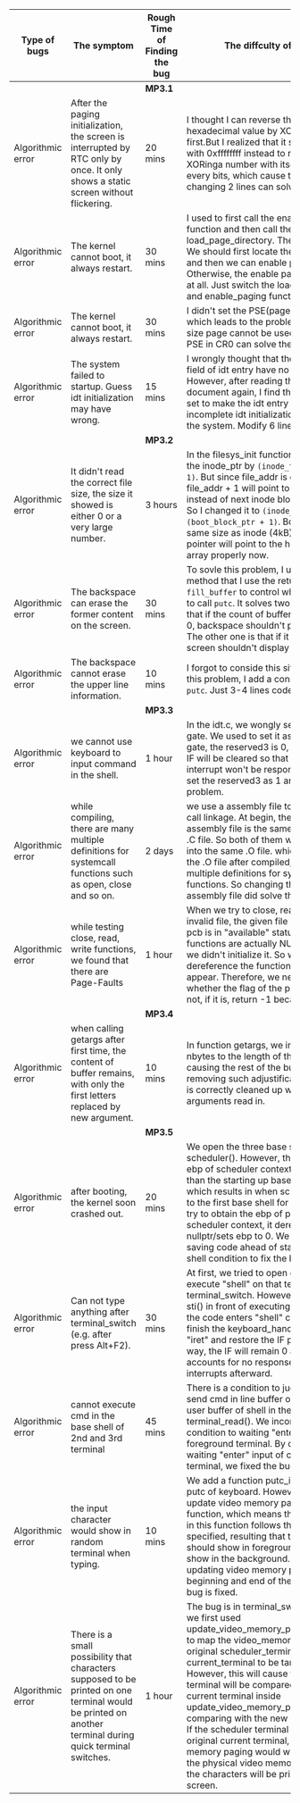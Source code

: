 | Type of bugs | The symptom | Rough Time of Finding the bug | The diffculty of fixing it |
| ---- | ---------------- | --------------- | ----------- |
| | | **MP3.1**  |
| Algorithmic error | After the paging initialization, the screen is interrupted by RTC only by once. It only shows a static screen without flickering. | 20 mins |  I thought I can reverse the 0 and 1 in a hexadecimal value by XOR it with itself at first.But I realized that it should be XORing with 0xffffffff instead to reverse 0 and 1. XORinga number with itself would clear every bits, which cause this problem. Just changing 2 lines can solve the problem.|  
| Algorithmic error | The kernel cannot boot, it always restart.  | 30 mins | I used to first call the enable_paging function and then call the load_page_directory. The order is wrong. We should first locate the page directory and then we can enable paging. Otherwise, the enable paging won't work at all. Just switch the load_page_directory and enable_paging function. | 
| Algorithmic error | The kernel cannot boot, it always restart. | 30 mins |I didn't set the PSE(page size extension), which leads to the problem that the 4MB size page cannot be used. So setting the PSE in CR0 can solve the problem|
| Algorithmic error |  The system failed to startup. Guess idt initialization may have wrong. | 15 mins | I wrongly thought that the reserved[1:4] field of idt entry have no need to be set. However, after reading through the document again, I find that they must be set to make the idt entry complete, or the incomplete idt initialization would crash the system. Modify 6 lines.|
| | | **MP3.2**  |
| Algorithmic error | It didn't read the correct file size, the size it showed is either 0 or a very large number. | 3 hours |  In the filesys_init function, I originally set the inode_ptr by `(inode_t*)(file_addr + 1)`. But since file_addr is of uin32_t* type, file_addr + 1 will point to next 32_bits instead of next inode block as indented. So I changed it to `(inode_t*)(boot_block_ptr + 1)`. Boot block has the same size as inode (4kB), therefore the pointer will point to the head of inode array properly now.|  
| Algorithmic error | The backspace can erase the former content on the screen.  | 30 mins | To sovle this problem, I use a little tricky method that I use the return value of `fill_buffer` to control whether we need to call `putc`. It solves two problems. One is that if the count of buffer is smaller than 0, backspace shouldn't put on the screen. The other one is that if it is overflow, the screen shouldn't display anymore. | 
| Algorithmic error | The backspace cannot erase the upper line information.  | 10 mins | I forgot to conside this situation. To sovle this problem, I add a consideration case in `putc`. Just 3-4 lines code added. | 
| | | **MP3.3**  |
| Algorithmic error | we cannot use keyboard to input command in the shell. | 1 hour |  In the idt.c, we wongly set the systerm call gate. We used to set it as the interrupt gate, the reserved3 is 0, which means the IF will be cleared so that the keyboard interrupt won't be responsed. Then, we set the reserved3 as 1 and solve the problem.|  
| Algorithmic error | while compiling, there are many multiple definitions for systemcall functions such as open, close and so on. | 2 days | we use a assembly file to store the system call linkage. At begin, the name of the assembly file is the same as the name of .C file. So both of them will be compiled into the same .O file. which will lead that in the .O file after compiled, there will be multiple definitions for system call functions. So changing the name of assembly file did solve the problem. | 
| Algorithmic error | while testing close, read, write functions, we found that there are Page-Faults | 1 hour | When we try to close, read, or open an invalid file, the given file descriptor of the pcb is in "available" status. Therefore, the functions are actually NULL here because we didn't initialize it. So when we try to dereference the functions, page-faults appear. Therefore, we need to determine whether the flag of the pcb's flag is 0 or not, if it is, return -1 because it is invalid. | 
| | | **MP3.4** |
| Algorithmic error | when calling getargs after first time, the content of buffer remains, with only the first letters replaced by new argument. | 10 mins | In function getargs, we incorrectly adjust nbytes to the length of the argument, causing the rest of the buffer remains. By removing such adjustification, the buffer is correctly cleaned up with only arguments read in.|
| | | **MP3.5**  |
| Algorithmic error | after booting, the kernel soon crashed out. | 20 mins | We open the three base shells in function scheduler(). However, the code to save ebp of scheduler context to pcb is later than the starting up base shell condition, which results in when scheduler returns to the first base shell for the first time and try to obtain the ebp of previous scheduler context, it dereferences a nullptr/sets ebp to 0. We move the ebp saving code ahead of starting up base shell condition to fix the bug.|  
| Algorithmic error | Can not type anything after terminal_switch (e.g. after press Alt+F2). | 30 mins | At first, we tried to open one terminal and execute "shell" on that terminal after each terminal_switch. However, we didn't have sti() in front of executing shell. As a result, the code enters "shell" codes and doesn't finish the keyboard_handler, therefore not "iret" and restore the IF properly. In that way, the IF will remain 0 after that, which accounts for no response of keyboard interrupts afterward. | 
| Algorithmic error | cannot execute cmd in the base shell of 2nd and 3rd terminal | 45 mins | There is a condition to judge whether send cmd in line buffer of keyboard to user buffer of shell in the func terminal_read(). We incorrectly set the condition to waiting "enter" input of foreground terminal. By changing it to waiting "enter" input of current executing terminal, we fixed the bug. |
| Algorithmic error | the input character would show in random terminal when typing. | 10 mins | We add a function putc_intr() to deal with putc of keyboard. However, we forgot to update video memory paging in this function, which means the video mapping in this function follows the one scheduler specified, resulting that the character should show in foreground terminal may show in the background. By adding updating video memory paging in the beginning and end of the function, the bug is fixed. |
| Algorithmic error | There is a small possibility that characters supposed to be printed on one terminal would be printed on another terminal during quick terminal switches. | 1 hour | The bug is in terminal_switch. Originally, we first used update_video_memory_paging(sche_term) to map the video_memory back to the original scheduler_terminal, then updated current_terminal to be target_terminal. However, this will cause the scheduler terminal will be compared to the original current terminal inside update_video_memory_paging instead of comparing with the new current terminal. If the scheduler terminal equals the original current terminal, the video memory paging would wrongly point to the physical video memory paging, then the characters will be printed on the screen. |
